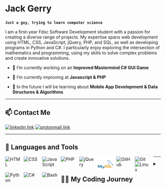 # Jack Gerry 
**`Just a guy, trying to learn computer science`**

I am a first-year Fdsc Software Development student with a passion for creating a diverse range of projects. My expertise spans web development using HTML, CSS, JavaScript, jQuery, PHP, and SQL, as well as developing programs in Python and C#. I particularly enjoy exploring the intersection of mathematics and programming, using my skills to solve complex problems and create innovative solutions.

- 🔭 I’m currently working on an **Improved Mastermind C# GUI Game**

- 📖 I’m currently improving at **Javascript & PHP**
  
- 🌱 In the future I will be learning about **Mobile App Development & Data Structures & Algorithms**

---

## 📫 Contact Me
[![linkedin link](https://img.shields.io/badge/LinkedIn-0A66C2?style=for-the-badge&logo=linkedin&logoColor=white)](www.linkedin.com/in/jackgerry)
[![protonmail link](https://img.shields.io/badge/ProtonMail-3A6EA5?style=for-the-badge&logo=protonmail&logoColor=white)](https://protonmail.com)

---

## 🧰 Languages and Tools

<img align="left" alt="HTML" width="50px" style="padding-right:10px;" src="https://cdn.jsdelivr.net/gh/devicons/devicon/icons/html5/html5-plain.svg" />
<img align="left" alt="CSS" width="50px" style="padding-right:10px;" src="https://cdn.jsdelivr.net/gh/devicons/devicon/icons/css3/css3-plain.svg" />
<img align="left" alt="JavaScript" width="50px" style="padding-right:10px;" src="https://cdn.jsdelivr.net/gh/devicons/devicon/icons/javascript/javascript-plain.svg" />
<img align="left" alt="PHP" width="50px" style="padding-right:10px;" src="https://cdn.jsdelivr.net/gh/devicons/devicon/icons/php/php-plain.svg" />
<img align="left" alt="jQuery" width="50px" style="padding-right:10px;" src="https://cdn.jsdelivr.net/gh/devicons/devicon/icons/jquery/jquery-plain.svg" />
<img align="left" alt="SQL" width="50px" style="padding-right:10px;" src="https://raw.githubusercontent.com/devicons/devicon/master/icons/mysql/mysql-original-wordmark.svg" />
<img align="left" alt="GitHub" width="50px" style="padding-right:10px;" src="https://cdn.jsdelivr.net/gh/devicons/devicon/icons/github/github-original.svg" />
<img align="left" alt="Git" width="50px" style="padding-right:10px;" src="https://cdn.jsdelivr.net/gh/devicons/devicon/icons/git/git-original.svg" />
<img align="left" alt="Linux" width="50px" style="padding-right:10px;" src="https://cdn.jsdelivr.net/gh/devicons/devicon/icons/linux/linux-original.svg" />
<img align="left" alt="Python" width="50px" style="padding-right:10px;" src="https://cdn.jsdelivr.net/gh/devicons/devicon/icons/python/python-plain.svg" />
<img align="left" alt="C#" width="50px" style="padding-right:10px;" src="https://cdn.jsdelivr.net/gh/devicons/devicon/icons/csharp/csharp-plain.svg" />
<img align="left" alt="Bash" width="50px" style="padding-right:10px;" src="https://cdn.jsdelivr.net/gh/devicons/devicon/icons/bash/bash-original.svg" />

---
<details>
 <summary><h2>👨‍💻 My Coding Journey</h2></summary>

My coding journey began in 2020 during the COVID pandemic when I started learning Python programming. It was a transformative experience as I discovered my love for coding. During this time, I also enrolled in various courses on FreeCodeCamp to expand my knowledge in web development, Python programming, SQL, and JavaScript.

In 2021, I took a significant step forward in my journey by joining a level 2 ECICT computing course. This comprehensive program covered a wide range of topics, including basic programming, web development, essentials of IT, mobile app development, emerging technology, and cyber security basics. It provided me with a solid foundation and further fueled my passion for coding.

Thanks to my dedication and hard work, I excelled in the ECICT course, achieving a distinction. This accomplishment allowed me to bypass level 3 and directly progress to a level 4/5 foundation degree in software development. In this degree program, I completed the first year, which included in-depth learning in various subjects such as Object-Oriented Programming (OOP) in C#, web development, computer systems, computer networks, database development, and mathematics for computing.

My journey so far has been filled with continuous growth and learning. I am thrilled to explore new technologies, enhance my programming skills, and apply my knowledge to real-world projects. With each step forward, I am getting closer to achieving my goal of becoming a proficient software developer.

I am excited to continue this journey, embrace new challenges, and contribute to the world of coding through my GitHub profile. Stay tuned for more exciting projects and developments!

